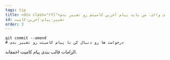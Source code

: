 ```yaml
---
tags: tip
title: <div class="rtl">ای واای، من باید پیام آخرین کامیتم رو تغییر بدم!</div>
id: تغییر-پیام-آخرین-کامیت
order: 3
---
```

<div class="rtl">

```git
git commit --amend
# درخواست ها رو دنبال کن تا پیام کامیتت رو تغییر بدی
```

الزامات قالب بندی پیام کامیت احمقانه.
</div>